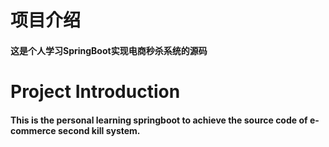 # 项目介绍
#### 这是个人学习SpringBoot实现电商秒杀系统的源码

# Project Introduction
#### This is the personal learning springboot to achieve the source code of e-commerce second kill system.